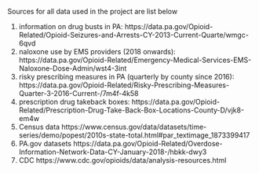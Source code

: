 Sources for all data used in the project are list below

<ol>
<li> information on drug busts in PA: https://data.pa.gov/Opioid-Related/Opioid-Seizures-and-Arrests-CY-2013-Current-Quarte/wmgc-6qvd
<li> naloxone use by EMS providers (2018 onwards): https://data.pa.gov/Opioid-Related/Emergency-Medical-Services-EMS-Naloxone-Dose-Admin/wst4-3int
<li> risky prescribing measures in PA (quarterly by county since 2016): https://data.pa.gov/Opioid-Related/Risky-Prescribing-Measures-Quarter-3-2016-Current-/7m4f-4k58
<li> prescription drug takeback boxes: https://data.pa.gov/Opioid-Related/Prescription-Drug-Take-Back-Box-Locations-County-D/vjk8-em4w
<li> Census data  https://www.census.gov/data/datasets/time-series/demo/popest/2010s-state-total.html#par_textimage_1873399417 
<li> PA.gov datasets https://data.pa.gov/Opioid-Related/Overdose-Information-Network-Data-CY-January-2018-/hbkk-dwy3
<li> CDC https://www.cdc.gov/opioids/data/analysis-resources.html  
</ol>
